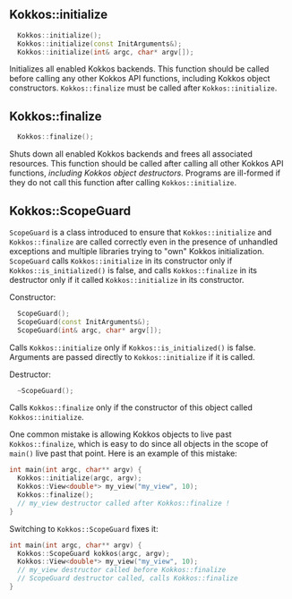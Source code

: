 ## Kokkos::initialize

```c++
  Kokkos::initialize();
  Kokkos::initialize(const InitArguments&);
  Kokkos::initialize(int& argc, char* argv[]);
```

Initializes all enabled Kokkos backends.
This function should be called before calling any other Kokkos API functions,
including Kokkos object constructors.
`Kokkos::finalize` must be called after `Kokkos::initialize`.

## Kokkos::finalize

```c++
  Kokkos::finalize();
```

Shuts down all enabled Kokkos backends and frees all associated resources.
This function should be called after calling all other Kokkos API functions,
*including Kokkos object destructors*.
Programs are ill-formed if they do not call this function after calling `Kokkos::initialize`.

## Kokkos::ScopeGuard

`ScopeGuard` is a class introduced to ensure that `Kokkos::initialize` and
`Kokkos::finalize` are called correctly even in the presence of unhandled
exceptions and multiple libraries trying to "own" Kokkos initialization.
`ScopeGuard` calls `Kokkos::initialize` in its constructor only if
`Kokkos::is_initialized()` is false, and calls `Kokkos::finalize` in its
destructor only if it called `Kokkos::initialize` in its constructor.

Constructor:
```c++
  ScopeGuard();
  ScopeGuard(const InitArguments&);
  ScopeGuard(int& argc, char* argv[]);
```
Calls `Kokkos::initialize` only if
`Kokkos::is_initialized()` is false.
Arguments are passed directly to `Kokkos::initialize` if it is called.

Destructor:
```c++
  ~ScopeGuard();
```
Calls `Kokkos::finalize`
only if the constructor of this object called `Kokkos::initialize`.

One common mistake is allowing Kokkos objects to live past `Kokkos::finalize`,
which is easy to do since all objects in the scope of `main()` live past that point.
Here is an example of this mistake:
```c++
int main(int argc, char** argv) {
  Kokkos::initialize(argc, argv);
  Kokkos::View<double*> my_view("my_view", 10);
  Kokkos::finalize();
  // my_view destructor called after Kokkos::finalize !
}
```
Switching to `Kokkos::ScopeGuard` fixes it:
```c++
int main(int argc, char** argv) {
  Kokkos::ScopeGuard kokkos(argc, argv);
  Kokkos::View<double*> my_view("my_view", 10);
  // my_view destructor called before Kokkos::finalize
  // ScopeGuard destructor called, calls Kokkos::finalize
}
```
